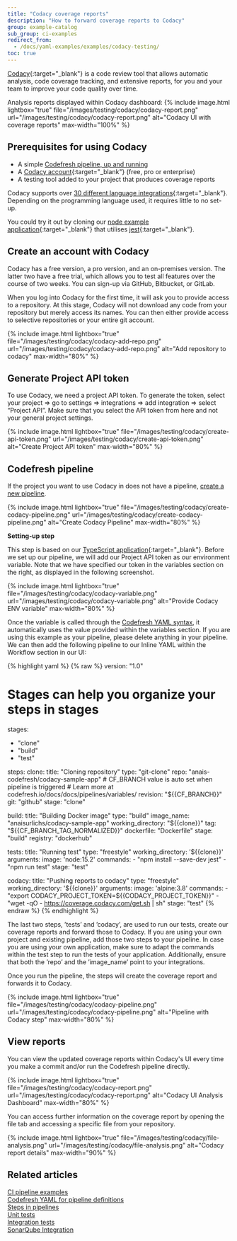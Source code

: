 ```yaml
---
title: "Codacy coverage reports"
description: "How to forward coverage reports to Codacy"
group: example-catalog
sub_group: ci-examples
redirect_from:
  - /docs/yaml-examples/examples/codacy-testing/
toc: true
---
```


[Codacy](https://www.codacy.com/){:target="\_blank"} is a code review tool that allows automatic analysis, code coverage tracking, and extensive reports, for you and your team to improve your code quality over time. 

Analysis reports displayed within Codacy dashboard:
{% include image.html 
lightbox="true" 
file="/images/testing/codacy/codacy-report.png" 
url="/images/testing/codacy/codacy-report.png"
alt="Codacy UI with coverage reports" 
max-width="100%" 
%}

## Prerequisites for using Codacy
* A simple [Codefresh pipeline, up and running]({{site.baseurl}}/docs/quick-start/ci-quickstart/create-ci-pipeline/)
* A [Codacy account](https://www.codacy.com/){:target="\_blank"} (free, pro or enterprise)
* A testing tool added to your project that produces coverage reports

Codacy supports over [30 different language integrations](https://docs.codacy.com/getting-started/supported-languages-and-tools/){:target="\_blank"}. Depending on the programming language used, it requires little to no set-up.

You could try it out by cloning our [node example application](https://github.com/codefresh-contrib/codacy-sample-app){:target="\_blank"} that utilises [jest](https://jestjs.io/){:target="\_blank"}.

## Create an account with Codacy
Codacy has a free version, a pro version, and an on-premises version. The latter two have a free trial, which allows you to test all features over the course of two weeks. You can sign-up via GitHub, Bitbucket, or GitLab.

When you log into Codacy for the first time, it will ask you to provide access to a repository. At this stage, Codacy will not download any code from your repository but merely access its names. You can then either provide access to selective repositories or your entire git account.

{% include image.html 
lightbox="true" 
file="/images/testing/codacy/codacy-add-repo.png" 
url="/images/testing/codacy/codacy-add-repo.png" 
alt="Add repository to codacy" 
max-width="80%" 
%}

## Generate Project API token
To use Codacy, we need a project API token. To generate the token, select your project => go to settings => integrations => add integration => select “Project API”. Make sure that you select the API token from here and not your general project settings.

{% include image.html 
lightbox="true" 
file="/images/testing/codacy/create-api-token.png" 
url="/images/testing/codacy/create-api-token.png" 
alt="Create Project API token" 
max-width="80%" 
%}

## Codefresh pipeline

If the project you want to use Codacy in does not have a pipeline, [create a new pipeline]({{site.baseurl}}/docs/quick-start/ci-quickstart/create-ci-pipeline/).

{% include image.html 
lightbox="true" 
file="/images/testing/codacy/create-codacy-pipeline.png" 
url="/images/testing/codacy/create-codacy-pipeline.png" 
alt="Create Codacy Pipeline" 
max-width="80%" 
%}

**Setting-up step**

This step is based on our [TypeScript application](https://github.com/codefresh-contrib/codacy-sample-app){:target="\_blank"}. Before we set up our pipeline, we will add our Project API token as our environment variable. Note that we have specified our token in the variables section on the right, as displayed in the following screenshot.

{% include image.html 
lightbox="true" 
file="/images/testing/codacy/codacy-variable.png" 
url="/images/testing/codacy/codacy-variable.png"
alt="Provide Codacy ENV variable" 
max-width="80%" 
%}

Once the variable is called through the [Codefresh YAML syntax]({{site.baseurl}}/docs/pipelines/variables/), it automatically uses the value provided within the variables section. If you are using this example as your pipeline, please delete anything in your pipeline. We can then add the following pipeline to our Inline YAML within the Workflow section in our UI:

{% highlight yaml %}
{% raw %}
version: "1.0"
# Stages can help you organize your steps in stages
stages:
  - "clone"
  - "build"
  - "test"

steps:
  clone:
    title: "Cloning repository"
    type: "git-clone"
    repo: "anais-codefresh/codacy-sample-app"
    # CF_BRANCH value is auto set when pipeline is triggered
    # Learn more at codefresh.io/docs/docs/pipelines/variables/
    revision: "${{CF_BRANCH}}"
    git: "github"
    stage: "clone"

  build:
    title: "Building Docker image"
    type: "build"
    image_name: "anaisurlichs/codacy-sample-app"
    working_directory: "${{clone}}"
    tag: "${{CF_BRANCH_TAG_NORMALIZED}}"
    dockerfile: "Dockerfile"
    stage: "build"
    registry: "dockerhub"

  tests:
      title: "Running test"
      type: "freestyle"
      working_directory: '${{clone}}'
      arguments:
        image: 'node:15.2'
        commands:
          - "npm install --save-dev jest"
          - "npm run test"
      stage: "test"
         
  codacy:
        title: "Pushing reports to codacy"
        type: "freestyle"
        working_directory: '${{clone}}'
        arguments:
          image: 'alpine:3.8'
          commands:
            - "export CODACY_PROJECT_TOKEN=${{CODACY_PROJECT_TOKEN}}"
            - "wget -qO - https://coverage.codacy.com/get.sh | sh"
        stage: "test"
{% endraw %}
{% endhighlight %}

The last two steps, ’tests’ and ’codacy’, are used to run our tests, create our coverage reports and forward those to Codacy. If you are using your own project and existing pipeline, add those two steps to your pipeline. In case you are using your own application, make sure to adapt the commands within the test step to run the tests of your application. Additionally, ensure that both the ’repo’ and the ’image_name’ point to your integrations.

Once you run the pipeline, the steps will create the coverage report and forwards it to Codacy.

{% include image.html 
lightbox="true" 
file="/images/testing/codacy/codacy-pipeline.png" 
url="/images/testing/codacy/codacy-pipeline.png" 
alt="Pipeline with Codacy step" 
max-width="80%" 
%}

## View reports

You can view the updated coverage reports within Codacy's UI every time you make a commit and/or run the Codefresh pipeline directly.

{% include image.html 
lightbox="true" 
file="/images/testing/codacy/codacy-report.png" 
url="/images/testing/codacy/codacy-report.png"
alt="Codacy UI Analysis Dashboard" 
max-width="80%" 
%}

You can access further information on the coverage report by opening the file tab and accessing a specific file from your repository.

{% include image.html 
lightbox="true" 
file="/images/testing/codacy/file-analysis.png" 
url="/images/testing/codacy/file-analysis.png" 
alt="Codacy report details" 
max-width="90%" 
%}

## Related articles
[CI pipeline examples]({{site.baseurl}}/docs/example-catalog/examples/#ci-examples)  
[Codefresh YAML for pipeline definitions]({{site.baseurl}}/docs/pipelines/what-is-the-codefresh-yaml/)  
[Steps in pipelines]({{site.baseurl}}/docs/pipelines/steps/)  
[Unit tests]({{site.baseurl}}/docs/testing/unit-tests/)  
[Integration tests]({{site.baseurl}}/docs/testing/integration-tests/)  
[SonarQube Integration]({{site.baseurl}}/docs/testing/sonarqube-integration/)   
